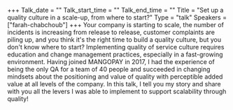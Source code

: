 +++
Talk_date = ""
Talk_start_time = ""
Talk_end_time = ""
Title = "Set up a quality culture in a scale-up, from where to start?"
Type = "talk"
Speakers = ["farah-chabchoub"]
+++
Your company is starting to scale, the number of incidents is increasing from release to release, customer complaints are piling up, and you think it's the right time to build a quality culture, but you don't know where to start?
Implementing quality of service culture requires education and change management practices, especially in a fast-growing environment. Having joined MANGOPAY in 2017, I had the experience of being the only QA for a team of 40 people and succeeded in changing mindsets about the positioning and value of quality with perceptible added value at all levels of the company.
In this talk, I tell you my story and share with you all the levers I was able to implement to support scalability through quality!

